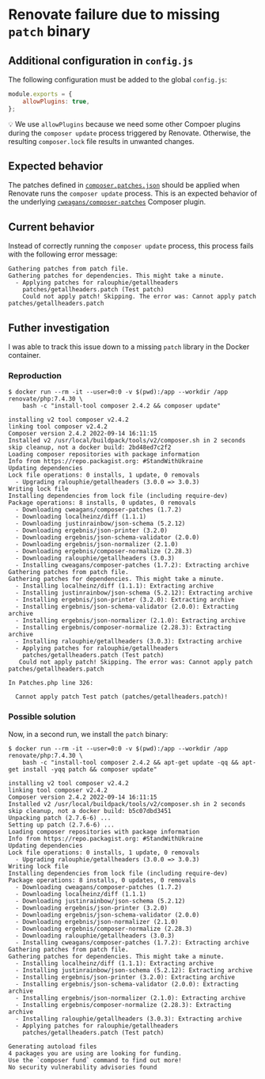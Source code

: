 # Renovate failure due to missing `patch` binary

## Additional configuration in `config.js`

The following configuration must be added to the global `config.js`:

```js
module.exports = {
    allowPlugins: true,
};
```

:bulb: We use `allowPlugins` because we need some other Compoer plugins during
the `composer update` process triggered by Renovate. Otherwise, the resulting
`composer.lock` file results in unwanted changes.

## Expected behavior

The patches defined in [`composer.patches.json`](composer.patches.json) should
be applied when Renovate runs the `composer update` process. This is an expected
behavior of the underlying [`cweagans/composer-patches`](https://github.com/cweagans/composer-patches)
Composer plugin.

## Current behavior

Instead of correctly running the `composer update` process, this process fails
with the following error message:

```
Gathering patches from patch file.
Gathering patches for dependencies. This might take a minute.
  - Applying patches for ralouphie/getallheaders
    patches/getallheaders.patch (Test patch)
    Could not apply patch! Skipping. The error was: Cannot apply patch patches/getallheaders.patch
```

## Futher investigation

I was able to track this issue down to a missing `patch` library in the Docker container.

### Reproduction

```
$ docker run --rm -it --user=0:0 -v $(pwd):/app --workdir /app renovate/php:7.4.30 \
    bash -c "install-tool composer 2.4.2 && composer update"

installing v2 tool composer v2.4.2
linking tool composer v2.4.2
Composer version 2.4.2 2022-09-14 16:11:15
Installed v2 /usr/local/buildpack/tools/v2/composer.sh in 2 seconds
skip cleanup, not a docker build: 2bd48ed7c2f2
Loading composer repositories with package information
Info from https://repo.packagist.org: #StandWithUkraine
Updating dependencies
Lock file operations: 0 installs, 1 update, 0 removals
  - Upgrading ralouphie/getallheaders (3.0.0 => 3.0.3)
Writing lock file
Installing dependencies from lock file (including require-dev)
Package operations: 8 installs, 0 updates, 0 removals
  - Downloading cweagans/composer-patches (1.7.2)
  - Downloading localheinz/diff (1.1.1)
  - Downloading justinrainbow/json-schema (5.2.12)
  - Downloading ergebnis/json-printer (3.2.0)
  - Downloading ergebnis/json-schema-validator (2.0.0)
  - Downloading ergebnis/json-normalizer (2.1.0)
  - Downloading ergebnis/composer-normalize (2.28.3)
  - Downloading ralouphie/getallheaders (3.0.3)
  - Installing cweagans/composer-patches (1.7.2): Extracting archive
Gathering patches from patch file.
Gathering patches for dependencies. This might take a minute.
  - Installing localheinz/diff (1.1.1): Extracting archive
  - Installing justinrainbow/json-schema (5.2.12): Extracting archive
  - Installing ergebnis/json-printer (3.2.0): Extracting archive
  - Installing ergebnis/json-schema-validator (2.0.0): Extracting archive
  - Installing ergebnis/json-normalizer (2.1.0): Extracting archive
  - Installing ergebnis/composer-normalize (2.28.3): Extracting archive
  - Installing ralouphie/getallheaders (3.0.3): Extracting archive
  - Applying patches for ralouphie/getallheaders
    patches/getallheaders.patch (Test patch)
   Could not apply patch! Skipping. The error was: Cannot apply patch patches/getallheaders.patch

In Patches.php line 326:

  Cannot apply patch Test patch (patches/getallheaders.patch)!
```

### Possible solution

Now, in a second run, we install the `patch` binary:

```
$ docker run --rm -it --user=0:0 -v $(pwd):/app --workdir /app renovate/php:7.4.30 \
    bash -c "install-tool composer 2.4.2 && apt-get update -qq && apt-get install -yqq patch && composer update"

installing v2 tool composer v2.4.2
linking tool composer v2.4.2
Composer version 2.4.2 2022-09-14 16:11:15
Installed v2 /usr/local/buildpack/tools/v2/composer.sh in 2 seconds
skip cleanup, not a docker build: b5c07dbd3451
Unpacking patch (2.7.6-6) ...
Setting up patch (2.7.6-6) ...
Loading composer repositories with package information
Info from https://repo.packagist.org: #StandWithUkraine
Updating dependencies
Lock file operations: 0 installs, 1 update, 0 removals
  - Upgrading ralouphie/getallheaders (3.0.0 => 3.0.3)
Writing lock file
Installing dependencies from lock file (including require-dev)
Package operations: 8 installs, 0 updates, 0 removals
  - Downloading cweagans/composer-patches (1.7.2)
  - Downloading localheinz/diff (1.1.1)
  - Downloading justinrainbow/json-schema (5.2.12)
  - Downloading ergebnis/json-printer (3.2.0)
  - Downloading ergebnis/json-schema-validator (2.0.0)
  - Downloading ergebnis/json-normalizer (2.1.0)
  - Downloading ergebnis/composer-normalize (2.28.3)
  - Downloading ralouphie/getallheaders (3.0.3)
  - Installing cweagans/composer-patches (1.7.2): Extracting archive
Gathering patches from patch file.
Gathering patches for dependencies. This might take a minute.
  - Installing localheinz/diff (1.1.1): Extracting archive
  - Installing justinrainbow/json-schema (5.2.12): Extracting archive
  - Installing ergebnis/json-printer (3.2.0): Extracting archive
  - Installing ergebnis/json-schema-validator (2.0.0): Extracting archive
  - Installing ergebnis/json-normalizer (2.1.0): Extracting archive
  - Installing ergebnis/composer-normalize (2.28.3): Extracting archive
  - Installing ralouphie/getallheaders (3.0.3): Extracting archive
  - Applying patches for ralouphie/getallheaders
    patches/getallheaders.patch (Test patch)

Generating autoload files
4 packages you are using are looking for funding.
Use the `composer fund` command to find out more!
No security vulnerability advisories found
```
